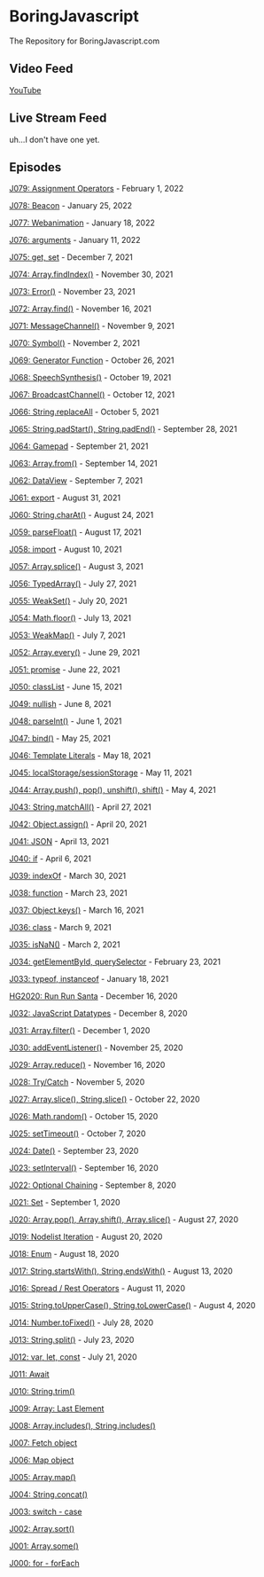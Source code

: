 # BoringJavascript
The Repository for BoringJavascript.com

## Video Feed

[YouTube](https://www.youtube.com/channel/UCKZ7CV6fI7xlh7zIE9TWqgw)

## Live Stream Feed

uh...I don't have one yet.

## Episodes

[J079: Assignment Operators](https://youtu.be/_GH9IvYGn9k) - February 1, 2022

[J078: Beacon](https://youtu.be/bIBrLX3nFlg) - January 25, 2022

[J077: Webanimation](https://youtu.be/wCfL0VlGGwo) - January 18, 2022

[J076: arguments](https://youtu.be/GRXJxgIbtT8) - January 11, 2022

[J075: get, set](https://youtu.be/GJLWvzeTLm8) - December 7, 2021

[J074: Array.findIndex()](https://youtu.be/UgWSNjLD2KY) - November 30, 2021

[J073: Error()](https://youtu.be/vFMlpajDCO4) - November 23, 2021

[J072: Array.find()](https://youtu.be/quR8ztOMoDk) - November 16, 2021

[J071: MessageChannel()](https://youtu.be/P0n611PtMB0) - November 9, 2021

[J070: Symbol()](https://youtu.be/ICCH_d0nPgA) - November 2, 2021

[J069: Generator Function](https://youtu.be/CD3QNGi5Sbc0) - October 26, 2021

[J068: SpeechSynthesis()](https://youtu.be/dgroOPDDMX0) - October 19, 2021

[J067: BroadcastChannel()](https://youtu.be/P8ibXpQa428) - October 12, 2021

[J066: String.replaceAll](https://youtu.be/Y-46qHE196Y) - October 5, 2021

[J065: String.padStart(), String.padEnd()](https://youtu.be/xvgKD0eGJZY) - September 28, 2021

[J064: Gamepad](https://youtu.be/bKTnFosuBI4) - September 21, 2021

[J063: Array.from()](https://youtu.be/_rHhSuJnJjs) - September 14, 2021

[J062: DataView](https://youtu.be/X1iZME9zyX8) - September 7, 2021

[J061: export](https://youtu.be/ykxiPKRtOgM) - August 31, 2021

[J060: String.charAt()](https://youtu.be/cDY43puuPTc) - August 24, 2021

[J059: parseFloat()](https://youtu.be/uZ3EJOMKCMs) - August 17, 2021

[J058: import](https://youtu.be/TzqrGDp1soU) - August 10, 2021

[J057: Array.splice()](https://youtu.be/uLFvzUUXfUg) - August 3, 2021

[J056: TypedArray()](https://youtu.be/L5AuuCttleE) - July 27, 2021

[J055: WeakSet()](https://youtu.be/w55XRs0Kduw) - July 20, 2021

[J054: Math.floor()](https://youtu.be/0H37FKYsljY) - July 13, 2021

[J053: WeakMap()](https://youtu.be/ajmdlQd1jSQ) - July 7, 2021

[J052: Array.every()](https://youtu.be/gufqWrKTdvs) - June 29, 2021

[J051: promise](https://youtu.be/FvV0QuzhtBA) - June 22, 2021

[J050: classList](https://youtu.be/dDV5I8aX31M) - June 15, 2021

[J049: nullish](https://youtu.be/Z5JoVmuIKLU) - June 8, 2021

[J048: parseInt()](https://youtu.be/6hOxAosLxLk) - June 1, 2021

[J047: bind()](https://youtu.be/-AEkGfkt_dc) - May 25, 2021

[J046: Template Literals](https://youtu.be/ksHB4_mlZF8) - May 18, 2021

[J045: localStorage/sessionStorage](https://youtu.be/tU55kvEozcg) - May 11, 2021

[J044: Array.push(), pop(), unshift(), shift()](https://youtu.be/x9ym9Ne7wjI) - May 4, 2021

[J043: String.matchAll()](https://youtu.be/kEHI52TD3Jo) - April 27, 2021

[J042: Object.assign()](https://youtu.be/AR_9GHeGuJI) - April 20, 2021

[J041: JSON](https://youtu.be/CpxK2hdX8LE) - April 13, 2021

[J040: if](https://youtu.be/-s7c8IUljhw) - April 6, 2021

[J039: indexOf](https://youtu.be/mTreB70U2As) - March 30, 2021

[J038: function](https://youtu.be/ErmF-yiSZtM) - March 23, 2021

[J037: Object.keys()](https://youtu.be/akOgCqcCz5c) - March 16, 2021

[J036: class](https://youtu.be/kb9w_pkCxIQ) - March 9, 2021

[J035: isNaN()](https://youtu.be/0ivx7E4LxPM) - March 2, 2021

[J034: getElementById, querySelector](https://youtu.be/S0PDxhGNwNQ) - February 23, 2021

[J033: typeof, instanceof](https://youtu.be/-txNRBNZMFc) - January 18, 2021

[HG2020: Run Run Santa](https://youtu.be/vM2JG3t3czY) - December 16, 2020

[J032: JavaScript Datatypes](https://youtu.be/gp2oMOEl3To) - December 8, 2020

[J031: Array.filter()](https://youtu.be/_OOuvQZZQlo) - December 1, 2020

[J030: addEventListener()](https://youtu.be/HqPXZUhXshc) - November 25, 2020

[J029: Array.reduce()](https://youtu.be/vh41SnnAkFk) - November 16, 2020

[J028: Try/Catch](https://youtu.be/wTfghkGsI_A) - November 5, 2020

[J027: Array.slice(), String.slice()](https://youtu.be/BVr90rokBcQ) - October 22, 2020

[J026: Math.random()](https://youtu.be/6izYPvGcJUQ) - October 15, 2020

[J025: setTimeout()](https://youtu.be/Yeax146AZjI) - October 7, 2020

[J024: Date()](https://youtu.be/EsZrFvUuJww) - September 23, 2020

[J023: setInterval()](https://youtu.be/YnhXwgFJB10) - September 16, 2020

[J022: Optional Chaining](https://youtu.be/6zMC6COnlJ4) - September 8, 2020

[J021: Set](https://youtu.be/eh6RRgjK3w8) - September 1, 2020

[J020: Array.pop(), Array.shift(), Array.slice()](https://youtu.be/gANoYLsMi4Y) - August 27, 2020

[J019: Nodelist Iteration](https://youtu.be/no_Q0p6z6k8) - August 20, 2020

[J018: Enum](https://youtu.be/-AFf_pFaapY) - August 18, 2020

[J017: String.startsWith(), String.endsWith()](https://youtu.be/kmAmaiI9vd0) - August 13, 2020

[J016: Spread / Rest Operators](https://www.youtu.be/T-S0ItmlKcY) - August 11, 2020

[J015: String.toUpperCase(), String.toLowerCase()](https://www.youtu.be/97Z1jvON3yE) - August 4, 2020

[J014: Number.toFixed()](https://www.youtu.be/VmdnWkJ95z4) - July 28, 2020

[J013: String.split()](https://www.youtu.be/fmwaNgcHT7k) - July 23, 2020

[J012: var, let, const](https://www.youtu.be/xVnif1lBLc8) - July 21, 2020

[J011: Await](https://www.youtu.be/bdiWZJoqnA8)

[J010: String.trim()](https://www.youtu.be/pBaVBkdWsUs)

[J009: Array: Last Element](https://www.youtu.be/DoyYvRvlvm4)

[J008: Array.includes(), String.includes()](https://www.youtu.be/en9wsW9DbVY)

[J007: Fetch object](https://www.youtu.be/xrIF0EVY8dE)

[J006: Map object](https://www.youtu.be/c7UQZyhm4gE)

[J005: Array.map()](https://www.youtu.be/o2UTttTjSQ0)

[J004: String.concat()](https://www.youtu.be/JHVojQgJseA)

[J003: switch - case](https://www.youtu.be/NFSfvQJcqEo)

[J002: Array.sort()](https://www.youtu.be/4uSc4Wdy20Y)

[J001: Array.some()](https://www.youtu.be/bKZCNUel8U4)

[J000: for - forEach](https://www.youtu.be/adyuiQ6bNtM)
